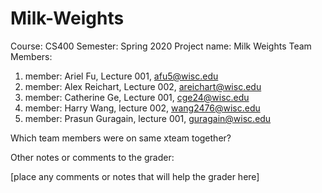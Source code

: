 # Milk-Weights

Course: CS400
Semester: Spring 2020
Project name: Milk Weights
Team Members:
1. member: Ariel Fu, Lecture 001, afu5@wisc.edu
2. member: Alex Reichart, Lecture 002, areichart@wisc.edu
3. member: Catherine Ge, Lecture 001, cge24@wisc.edu
4. member: Harry Wang, lecture 002, wang2476@wisc.edu
5. member: Prasun Guragain, lecture 001, guragain@wisc.edu

 

Which team members were on same xteam together?



Other notes or comments to the grader:

[place any comments or notes that will help the grader here]

 
